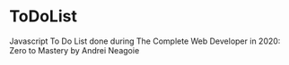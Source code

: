 # ToDoList
Javascript To Do List done during The Complete Web Developer in 2020: Zero to Mastery by Andrei Neagoie
